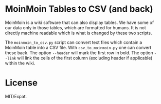 # MoinMoin Tables to CSV (and back)

MoinMoin is a wiki software that can also display tables. We have some of our
data only in those tables, which are formatted for humans. It is not directly
machine readable which is what is changed by these two scripts.

The `moinmoin_to_csv.py` script can convert text files which contain a MoinMoin
table into a CSV file. With `csv_to_moinmoin.py` one can convert these back.
The option `--header` will mark the first row in bold. The option ``--link``
will link the cells of the first column (excluding header if applicable) within
the wiki.

# License

MIT/Expat.
